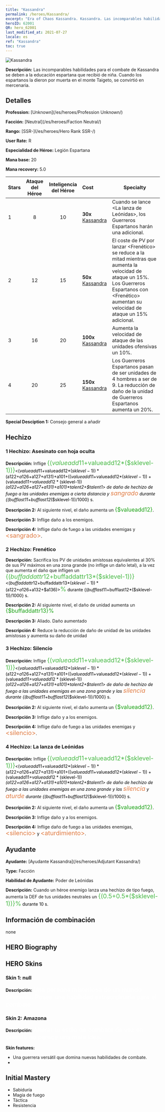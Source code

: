 ```yaml
---
title: "Kassandra"
permalink: /heroes/Kassandra/
excerpt: "Era of Chaos Kassandra. Kassandra. Las incomparables habilidades para el combate de Kassandra se deben a la educación espartana que recibió de niña. Cuando los espartanos la dieron por muerta en el monte Taigeto, se convirtió en mercenaria."
heroID: 62001
QR: hero_62001
last_modified_at: 2021-07-27
locale: es
ref: "Kassandra"
toc: true
---
```

  ![Kassandra](/images/h/h_kashandela.jpg)

 **Descripción:** Las incomparables habilidades para el combate de Kassandra se deben a la educación espartana que recibió de niña. Cuando los espartanos la dieron por muerta en el monte Taigeto, se convirtió en mercenaria.
## Detalles
 **Profession:**  [Unknown](/es/heroes/Profession Unknown/)

 **Facción:** [Neutral](/es/heroes/Faction Neutral/)

 **Rango:** [SSR-](/es/heroes/Hero Rank SSR-/)

 **User Rate:** R

 **Especialidad de Héroe:** Legión Espartana

 **Mana base:** 20

 **Mana recovery:** 5.0


  | Stars | Ataque del Héroe | Inteligencia del Héroe | Cost |     Specialty     |
  |---------|:---------------:|:---------------:|:--|--------------------|
  |    1    | 8 | 10 | **30x** [Kassandra](/ItemsES/her_399/) | Cuando se lance <La lanza de Leónidas>, los Guerreros Espartanos harán una <Lanzada> adicional. |
  |    2    | 12 | 15 | **50x** [Kassandra](/ItemsES/her_399/) | El coste de PV por lanzar <Frenético> se reduce a la mitad mientras que aumenta la velocidad de ataque un 15%. Los Guerreros Espartanos con <Frenético> aumentan su velocidad de ataque un 15% adicional. |
  |    3    | 16 | 20 | **100x** [Kassandra](/ItemsES/her_399/) | Aumenta la velocidad de ataque de las unidades ofensivas un 10%. |
  |    4    | 20 | 25 | **150x** [Kassandra](/ItemsES/her_399/) | Los Guerreros Espartanos pasan de ser unidades de 4 hombres a ser de 9. La reducción de daño de la unidad de Guerreros Espartanos aumenta un 20%. |

 **Special Desciption 1:** Consejo general a añadir

## Hechizo
### 1 Hechizo: Asesinato con hoja oculta
 **Descripción:** Inflige <span style="color: #48b946;font-size:20px">{($valueadd11+$valueadd12*($sklevel-1))}</span><span style="color: black"><($valueadd11+$valueadd12*($sklevel-1))*($a122+$a126+$a127+$a131)+$a101+(($valueadd11+$valueadd12*($sklevel-1))+($valueadd11+$valueadd12*($sklevel-1))*($a122+$a126+$a127+$a131)+$a101)*$talent2+$talent1> de daño de hechizo de fuego a las unidades enemigas a cierta distancia y <span style="color: #e07c44;font-size:20px">sangrado</span><span style="color: black"> durante {($bufflast11+$bufflast12*($sklevel-1))/1000} s.

 **Descripción 2:** Al siguiente nivel, el daño aumenta un <span style="color: #1ca216;font-size:18px">{$valueadd12}</span><span style="color: black">.

 **Descripción 3:** Inflige daño a los enemigos.

 **Descripción 4:** Inflige daño de fuego a las unidades enemigas y <span style="color: #e07c44;font-size:20px">&lt;sangrado&gt;</span><span style="color: black">.

### 2 Hechizo: Frenético
 **Descripción:** Sacrifica los PV de unidades amistosas equivalentes al 30% de sus PV máximos en una zona grande (no inflige un daño letal), a la vez que aumenta el daño que infligen un <span style="color: #48b946;font-size:20px">{($buffaddattr12+$buffaddattr13*($sklevel-1))}</span><span style="color: black"><($buffaddattr12+$buffaddattr13*($sklevel-1))*($a122+$a126+$a132+$a136)><span style="color: #48b946;font-size:20px">%</span><span style="color: black"> durante {($bufflast11+$bufflast12*($sklevel-1))/1000} s.

 **Descripción 2:** Al siguiente nivel, el daño de unidad aumenta un <span style="color: #1ca216;font-size:18px">{$buffaddattr13}%</span><span style="color: black">

 **Descripción 3:** Aliado. Daño aumentado

 **Descripción 4:** Reduce la reducción de daño de unidad de las unidades amistosas y aumenta su daño de unidad

### 3 Hechizo: Silencio
 **Descripción:** Inflige <span style="color: #48b946;font-size:20px">{($valueadd11+$valueadd12*($sklevel-1))}</span><span style="color: black"><($valueadd11+$valueadd12*($sklevel-1))*($a122+$a126+$a127+$a131)+$a101+(($valueadd11+$valueadd12*($sklevel-1))+($valueadd11+$valueadd12*($sklevel-1))*($a122+$a126+$a127+$a131)+$a101)*$talent2+$talent1> de daño de hechizo de fuego a las unidades enemigas en una zona grande y las <span style="color: #e07c44;font-size:20px">silencia</span><span style="color: black"> durante {($bufflast11+$bufflast12*($sklevel-1))/1000} s.

 **Descripción 2:** Al siguiente nivel, el daño aumenta un <span style="color: #1ca216;font-size:18px">{$valueadd12}</span><span style="color: black">.

 **Descripción 3:** Inflige daño y <silencio> a los enemigos.

 **Descripción 4:** Inflige daño de fuego a las unidades enemigas y <span style="color: #e07c44;font-size:20px">&lt;silencio&gt;</span><span style="color: black">.

### 4 Hechizo: La lanza de Leónidas
 **Descripción:** Inflige <span style="color: #48b946;font-size:20px">{($valueadd11+$valueadd12*($sklevel-1))}</span><span style="color: black"><($valueadd11+$valueadd12*($sklevel-1))*($a122+$a126+$a127+$a131)+$a101+(($valueadd11+$valueadd12*($sklevel-1))+($valueadd11+$valueadd12*($sklevel-1))*($a122+$a126+$a127+$a131)+$a101)*$talent2+$talent1> de daño de hechizo de fuego a las unidades enemigas en una zona grande y las <span style="color: #e07c44;font-size:20px">silencia</span><span style="color: black"> y <span style="color: #e07c44;font-size:20px">aturde</span><span style="color: black"> durante {($bufflast11+$bufflast12*($sklevel-1))/1000} s.

 **Descripción 2:** Al siguiente nivel, el daño aumenta un <span style="color: #1ca216;font-size:18px">{$valueadd12}</span><span style="color: black">.

 **Descripción 3:** Inflige daño y <aturdimiento> a los enemigos.

 **Descripción 4:** Inflige daño de fuego a las unidades enemigas, <span style="color: #e07c44;font-size:20px">&lt;silencio&gt;</span><span style="color: black"> y <span style="color: #e07c44;font-size:20px">&lt;aturdimiento&gt;</span><span style="color: black">.


## Ayudante

 **Ayudante:**  [Ayudante Kassandra](/es/heroes/Adjutant Kassandra/) 

 **Type:**  Facción 

 **Habilidad de Ayudante:**  Poder de Leónidas 

 **Descripción:** Cuando un héroe enemigo lanza una hechizo de tipo fuego, aumenta la DEF de tus unidades neutrales un <span style="color: #48b946;font-size:20px">{(0.5+0.5*($sklevel-1))}%</span><span style="color: black"> durante 10 s.

## Información de combinación

  none
## HERO Biography

## HERO Skins
### Skin 1: **null**

 **Descripción:** <span style="color: #ffffff;font-size:20px">Una persona misteriosa de un mundo diferente. Posee una habilidad extraordinaria para el combate.</span>


### Skin 2: **Amazona**

 **Descripción:** <span style="color: #ffffff;font-size:20px">Alterar tu estilo de combate de vez en cuando no parece una mala idea.</span>

 **Skin features:** 

   - Una guerrera versátil que domina nuevas habilidades de combate.
   - 


## Initial Mastery
   - Sabiduría
   - Magia de fuego
   - Táctica
   - Resistencia

